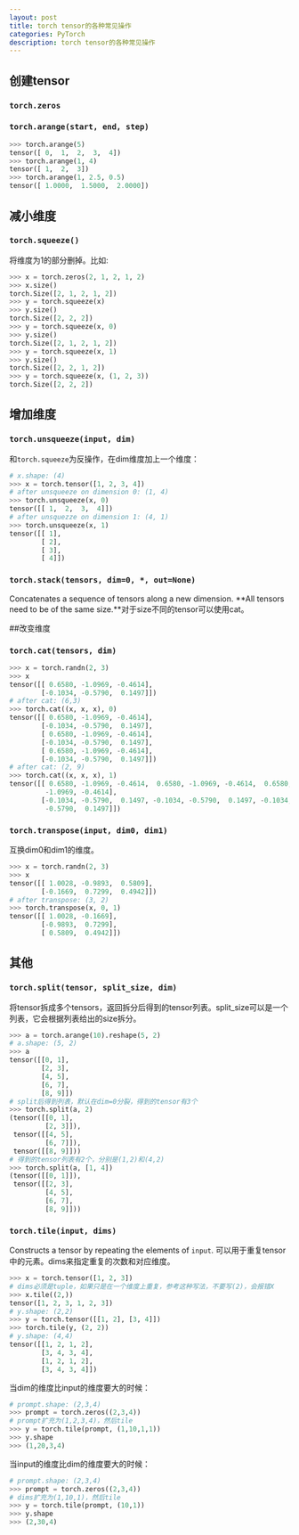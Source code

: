 ```yaml
---
layout: post
title: torch tensor的各种常见操作
categories: PyTorch
description: torch tensor的各种常见操作
---
```

## 创建tensor

### `torch.zeros`

### `torch.arange(start, end, step)`

```python
>>> torch.arange(5)
tensor([ 0,  1,  2,  3,  4])
>>> torch.arange(1, 4)
tensor([ 1,  2,  3])
>>> torch.arange(1, 2.5, 0.5)
tensor([ 1.0000,  1.5000,  2.0000])
```



## 减小维度

### `torch.squeeze()`

将维度为1的部分删掉。比如:

```python
>>> x = torch.zeros(2, 1, 2, 1, 2)
>>> x.size()
torch.Size([2, 1, 2, 1, 2])
>>> y = torch.squeeze(x)
>>> y.size()
torch.Size([2, 2, 2])
>>> y = torch.squeeze(x, 0)
>>> y.size()
torch.Size([2, 1, 2, 1, 2])
>>> y = torch.squeeze(x, 1)
>>> y.size()
torch.Size([2, 2, 1, 2])
>>> y = torch.squeeze(x, (1, 2, 3))
torch.Size([2, 2, 2])
```

## 增加维度

### `torch.unsqueeze(input, dim)`

和`torch.squeeze`为反操作，在dim维度加上一个维度：

```python
# x.shape: (4)
>>> x = torch.tensor([1, 2, 3, 4])
# after unsqueeze on dimension 0: (1, 4)
>>> torch.unsqueeze(x, 0)
tensor([[ 1,  2,  3,  4]])
# after unsquezze on dimension 1: (4, 1)
>>> torch.unsqueeze(x, 1)
tensor([[ 1],
        [ 2],
        [ 3],
        [ 4]])
```

### `torch.stack(tensors, dim=0, *, out=None)`

Concatenates a sequence of tensors along a new dimension. **All tensors need to be of the same size.**对于size不同的tensor可以使用cat。

##改变维度

### `torch.cat(tensors, dim)`

```python
>>> x = torch.randn(2, 3)
>>> x
tensor([[ 0.6580, -1.0969, -0.4614],
        [-0.1034, -0.5790,  0.1497]])
# after cat: (6,3)
>>> torch.cat((x, x, x), 0)
tensor([[ 0.6580, -1.0969, -0.4614],
        [-0.1034, -0.5790,  0.1497],
        [ 0.6580, -1.0969, -0.4614],
        [-0.1034, -0.5790,  0.1497],
        [ 0.6580, -1.0969, -0.4614],
        [-0.1034, -0.5790,  0.1497]])
# after cat: (2, 9)
>>> torch.cat((x, x, x), 1)
tensor([[ 0.6580, -1.0969, -0.4614,  0.6580, -1.0969, -0.4614,  0.6580,
         -1.0969, -0.4614],
        [-0.1034, -0.5790,  0.1497, -0.1034, -0.5790,  0.1497, -0.1034,
         -0.5790,  0.1497]])
```

### `torch.transpose(input, dim0, dim1)`

互换dim0和dim1的维度。

```python
>>> x = torch.randn(2, 3)
>>> x
tensor([[ 1.0028, -0.9893,  0.5809],
        [-0.1669,  0.7299,  0.4942]])
# after transpose: (3, 2)
>>> torch.transpose(x, 0, 1)
tensor([[ 1.0028, -0.1669],
        [-0.9893,  0.7299],
        [ 0.5809,  0.4942]])
```

## 其他

### `torch.split(tensor, split_size, dim)`

将tensor拆成多个tensors，返回拆分后得到的tensor列表。split_size可以是一个列表，它会根据列表给出的size拆分。

```python
>>> a = torch.arange(10).reshape(5, 2)
# a.shape: (5, 2)
>>> a
tensor([[0, 1],
        [2, 3],
        [4, 5],
        [6, 7],
        [8, 9]])
# split后得到列表，默认在dim=0分裂，得到的tensor有3个
>>> torch.split(a, 2)
(tensor([[0, 1],
         [2, 3]]),
 tensor([[4, 5],
         [6, 7]]),
 tensor([[8, 9]]))
# 得到的tensor列表有2个，分别是(1,2)和(4,2)
>>> torch.split(a, [1, 4])
(tensor([[0, 1]]),
 tensor([[2, 3],
         [4, 5],
         [6, 7],
         [8, 9]]))
```

### `torch.tile(input, dims)`

Constructs a tensor by repeating the elements of `input`. 可以用于重复tensor中的元素。dims来指定重复的次数和对应维度。

```python
>>> x = torch.tensor([1, 2, 3])
# dims必须是tuple，如果只是在一个维度上重复，参考这种写法，不要写(2)，会报错X
>>> x.tile((2,))
tensor([1, 2, 3, 1, 2, 3])
# y.shape: (2,2)
>>> y = torch.tensor([[1, 2], [3, 4]])
>>> torch.tile(y, (2, 2))
# y.shape: (4,4)
tensor([[1, 2, 1, 2],
        [3, 4, 3, 4],
        [1, 2, 1, 2],
        [3, 4, 3, 4]])
```

当dim的维度比input的维度要大的时候：

```python
# prompt.shape: (2,3,4)
>>> prompt = torch.zeros((2,3,4))
# prompt扩充为(1,2,3,4)，然后tile
>>> y = torch.tile(prompt, (1,10,1,1))
>>> y.shape
>>> (1,20,3,4)
```

当input的维度比dim的维度要大的时候：

```python
# prompt.shape: (2,3,4)
>>> prompt = torch.zeros((2,3,4))
# dims扩充为(1,10,1)，然后tile
>>> y = torch.tile(prompt, (10,1))
>>> y.shape
>>> (2,30,4)
```

